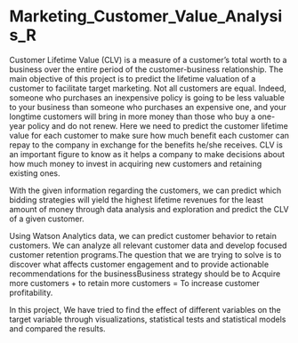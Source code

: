 # Marketing_Customer_Value_Analysis_R

Customer Lifetime Value (CLV) is a measure of a customer’s total worth to a business over the entire period of the customer-business relationship. The main objective of this project is to predict the lifetime valuation of a customer to facilitate target marketing. Not all customers are equal. Indeed, someone who purchases an inexpensive policy is going to be less valuable to your business than someone who purchases an expensive one, and your longtime customers will bring in more money than those who buy a one-year policy and do not renew. Here we need to predict the customer lifetime value for each customer to make sure how much benefit each customer can repay to the company in exchange for the benefits he/she receives. CLV is an important figure to know as it helps a company to make decisions about how much money to invest in acquiring new customers and retaining existing ones.

With the given information regarding the customers, we can predict which bidding strategies will yield the highest lifetime revenues for the least amount of money through data analysis and exploration and predict the CLV of a given customer.

Using Watson Analytics data, we can predict customer behavior to retain customers. We can analyze all relevant customer data and develop focused customer retention programs.The question that we are trying to solve is to discover what affects customer engagement and to provide actionable recommendations for the businessBusiness strategy should be to Acquire more customers + to retain more customers = To increase customer profitability.

In this project, We have tried to find the effect of different variables on the target variable through visualizations, statistical tests and statistical models and compared the results.
